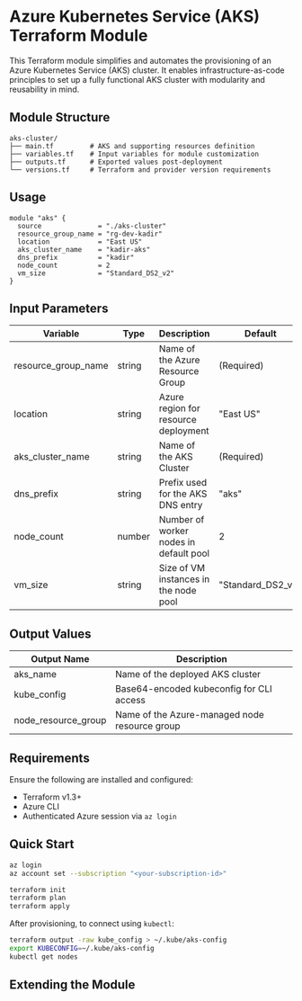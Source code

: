 # Azure Kubernetes Service (AKS) Terraform Module

This Terraform module simplifies and automates the provisioning of an Azure Kubernetes Service (AKS) cluster. It enables infrastructure-as-code principles to set up a fully functional AKS cluster with modularity and reusability in mind.

## Module Structure 

``` 
aks-cluster/
├── main.tf         # AKS and supporting resources definition
├── variables.tf    # Input variables for module customization
├── outputs.tf      # Exported values post-deployment
└── versions.tf     # Terraform and provider version requirements
``` 

## Usage

```hcl
module "aks" {
  source              = "./aks-cluster"
  resource_group_name = "rg-dev-kadir"
  location            = "East US"
  aks_cluster_name    = "kadir-aks"
  dns_prefix          = "kadir"
  node_count          = 2
  vm_size             = "Standard_DS2_v2"
}
```

## Input Parameters

| Variable              | Type   | Description                            | Default             |
| --------------------- | ------ | -------------------------------------- | ------------------- |
| resource\_group\_name | string | Name of the Azure Resource Group       | (Required)          |
| location              | string | Azure region for resource deployment   | "East US"           |
| aks\_cluster\_name    | string | Name of the AKS Cluster                | (Required)          |
| dns\_prefix           | string | Prefix used for the AKS DNS entry      | "aks"               |
| node\_count           | number | Number of worker nodes in default pool | 2                   |
| vm\_size              | string | Size of VM instances in the node pool  | "Standard\_DS2\_v2" |

## Output Values 

| Output Name           | Description                                   |
| --------------------- | --------------------------------------------- |
| aks\_name             | Name of the deployed AKS cluster              |
| kube\_config          | Base64-encoded kubeconfig for CLI access      |
| node\_resource\_group | Name of the Azure-managed node resource group |


## Requirements

Ensure the following are installed and configured:

* Terraform v1.3+
* Azure CLI
* Authenticated Azure session via `az login`

 
## Quick Start

```bash
az login 
az account set --subscription "<your-subscription-id>" 

terraform init 
terraform plan 
terraform apply 
```

After provisioning, to connect using `kubectl`:

```bash
terraform output -raw kube_config > ~/.kube/aks-config
export KUBECONFIG=~/.kube/aks-config
kubectl get nodes
```
## Extending the Module
